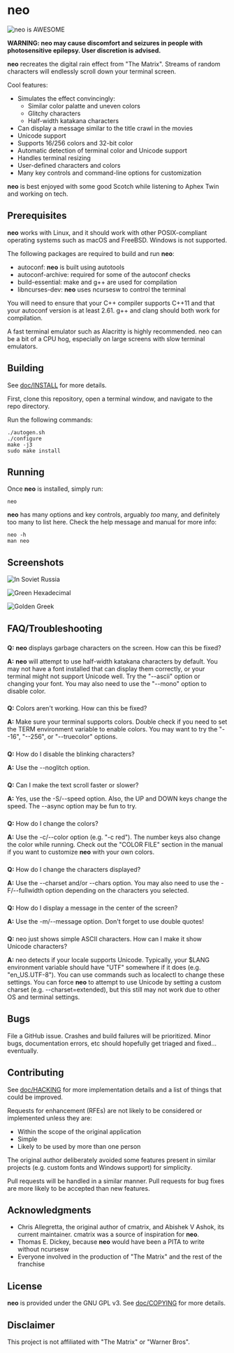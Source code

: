# neo

![neo is AWESOME](assets/neo_is_awesome.png)

**WARNING: neo may cause discomfort and seizures in people with photosensitive epilepsy. User discretion is advised.**

**neo** recreates the digital rain effect from "The Matrix". Streams of random
characters will endlessly scroll down your terminal screen.

Cool features:

- Simulates the effect convincingly:
  - Similar color palatte and uneven colors
  - Glitchy characters
  - Half-width katakana characters
- Can display a message similar to the title crawl in the movies
- Unicode support
- Supports 16/256 colors and 32-bit color
- Automatic detection of terminal color and Unicode support
- Handles terminal resizing
- User-defined characters and colors
- Many key controls and command-line options for customization

**neo** is best enjoyed with some good Scotch while listening to Aphex Twin and working on tech.

## Prerequisites

**neo** works with Linux, and it should work with other POSIX-compliant operating systems such as macOS and FreeBSD. Windows is not supported.

The following packages are required to build and run **neo**:

- autoconf: **neo** is built using autotools
- autoconf-archive: required for some of the autoconf checks
- build-essential: make and g++ are used for compilation
- libncurses-dev: **neo** uses ncursesw to control the terminal

You will need to ensure that your C++ compiler supports C++11 and that your autoconf version is at least 2.61. g++ and clang should both work for compilation.

A fast terminal emulator such as Alacritty is highly recommended. neo can be a bit of a CPU hog, especially on large screens with slow terminal emulators.

## Building

See [doc/INSTALL](doc/INSTALL) for more details.

First, clone this repository, open a terminal window, and navigate to the repo directory.

Run the following commands:

```Shell
./autogen.sh
./configure
make -j3
sudo make install
```

## Running

Once **neo** is installed, simply run:

```Shell
neo
```

**neo** has many options and key controls, arguably *too* many, and definitely too many to list here. Check the help message and manual for more info:

```Shell
neo -h
man neo
```

## Screenshots

![In Soviet Russia](assets/in_soviet_russia.png)

![Green Hexadecimal](assets/green_hex.png)

![Golden Greek](assets/golden_greek.png)

## FAQ/Troubleshooting

###
**Q:** **neo** displays garbage characters on the screen. How can this be fixed?

**A:** **neo** will attempt to use half-width katakana characters by default. You may not have a font installed that can display them correctly, or your terminal might not support Unicode well. Try the "--ascii" option or changing your font. You may also need to use the "--mono" option to disable color.

###
**Q:** Colors aren't working. How can this be fixed?

**A:** Make sure your terminal supports colors. Double check if you need to set the TERM environment variable to enable colors. You may want to try the "--16", "--256", or "--truecolor" options.

###
**Q:** How do I disable the blinking characters?

**A:** Use the --noglitch option.

###
**Q:** Can I make the text scroll faster or slower?

**A:** Yes, use the -S/--speed option. Also, the UP and DOWN keys change the speed. The --async option may be fun to try.

###
**Q:** How do I change the colors?

**A:** Use the -c/--color option (e.g. "-c red"). The number keys also change the color while running. Check out the "COLOR FILE" section in the manual if you want to customize **neo** with your own colors.

###
**Q:** How do I change the characters displayed?

**A:** Use the --charset and/or --chars option. You may also need to use the -F/--fullwidth option depending on the characters you selected.

###
**Q:** How do I display a message in the center of the screen?

**A:** Use the -m/--message option. Don't forget to use double quotes!

###
**Q:** neo just shows simple ASCII characters. How can I make it show Unicode characters?

**A:** neo detects if your locale supports Unicode. Typically, your $LANG environment variable should have "UTF" somewhere if it does (e.g. "en_US.UTF-8"). You can use commands such as localectl to change these settings. You can force **neo** to attempt to use Unicode by setting a custom charset (e.g. --charset=extended), but this still may not work due to other OS and terminal settings.

## Bugs

File a GitHub issue. Crashes and build failures will be prioritized. Minor bugs, documentation errors, etc should hopefully get triaged and fixed... eventually.

## Contributing

See [doc/HACKING](doc/HACKING) for more implementation details and a list of things that could be improved.

Requests for enhancement (RFEs) are not likely to be considered or implemented unless they are:

- Within the scope of the original application
- Simple
- Likely to be used by more than one person

The original author deliberately avoided some features present in similar projects (e.g. custom fonts and Windows support) for simplicity.

Pull requests will be handled in a similar manner. Pull requests for bug fixes are more likely to be accepted than new features.

## Acknowledgments

- Chris Allegretta, the original author of cmatrix, and Abishek V Ashok, its current maintainer. cmatrix was a source of inspiration for **neo**.
- Thomas E. Dickey, because **neo** would have been a PITA to write without ncursesw
- Everyone involved in the production of "The Matrix" and the rest of the franchise

## License

**neo** is provided under the GNU GPL v3. See [doc/COPYING](doc/COPYING) for more details.

## Disclaimer

This project is not affiliated with "The Matrix" or "Warner Bros".
